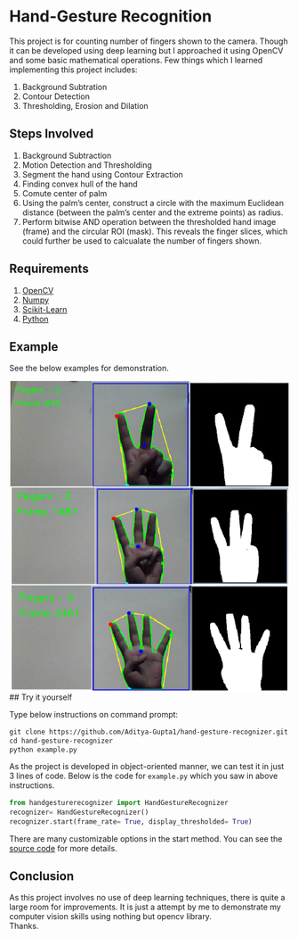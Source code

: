 # Hand-Gesture Recognition

This project is for counting number of fingers shown to the camera. Though it can be developed using deep learning but I approached it using OpenCV and some basic mathematical operations. Few things which I learned implementing this project includes:
1. Background Subtration
2. Contour Detection
3. Thresholding, Erosion and Dilation

## Steps Involved

1. Background Subtraction
2. Motion Detection and Thresholding
3. Segment the hand using Contour Extraction
4. Finding convex hull of the hand
5. Comute center of palm
6. Using the palm’s center, construct a circle with the maximum Euclidean distance (between the palm’s center and the extreme points) as radius.
7. Perform bitwise AND operation between the thresholded hand image (frame) and the circular ROI (mask). This reveals the finger slices, which could further be used to calcualate the number of fingers shown.

## Requirements

1. [OpenCV](https://pypi.org/project/opencv-python/)
2. [Numpy](https://pypi.org/project/numpy/)
3. [Scikit-Learn](https://pypi.org/project/scikit-learn/)
4. [Python](https://www.python.org/downloads/)

## Example

See the below examples for demonstration.

<img src= '2.png'>
## Try it yourself

Type below instructions on command prompt:
```
git clone https://github.com/Aditya-Gupta1/hand-gesture-recognizer.git
cd hand-gesture-recognizer
python example.py
```
As the project is developed in object-oriented manner, we can test it in just 3 lines of code. Below is the code for `example.py` which you saw in above instructions.
```python
from handgesturerecognizer import HandGestureRecognizer
recognizer= HandGestureRecognizer()
recognizer.start(frame_rate= True, display_thresholded= True)
```
There are many customizable options in the start method. You can see the [source code](https://github.com/Aditya-Gupta1/hand-gesture-recognizer/blob/master/handgesturerecognizer.py) for more details.

## Conclusion

As this project involves no use of deep learning techniques, there is quite a large room for improvements. It is just a attempt by me to demonstrate my computer vision skills using nothing but opencv library.<br>
Thanks.